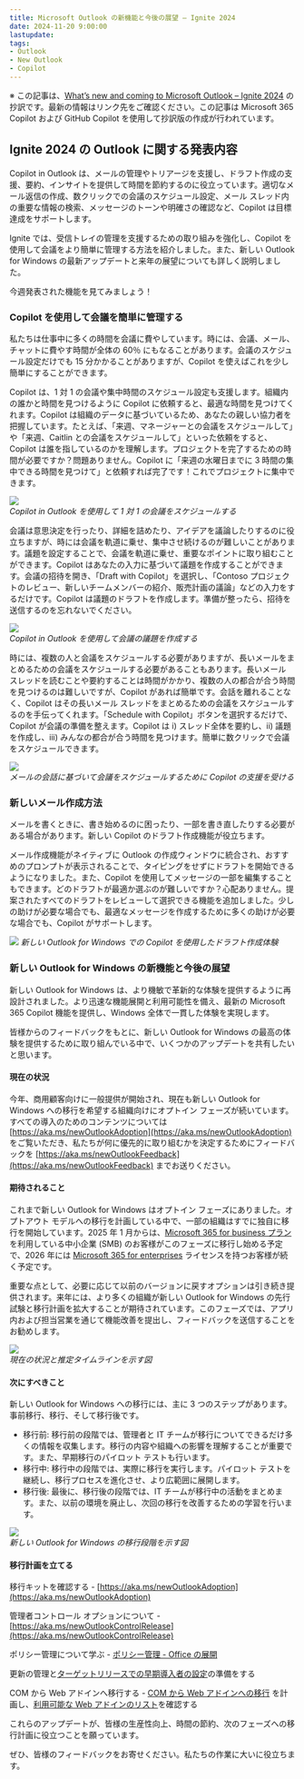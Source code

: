 ```yaml
---
title: Microsoft Outlook の新機能と今後の展望 – Ignite 2024
date: 2024-11-20 9:00:00
lastupdate: 
tags: 
- Outlook
- New Outlook
- Copilot
---
```


※ この記事は、[What’s new and coming to Microsoft Outlook – Ignite 2024](https://techcommunity.microsoft.com/blog/outlook/what%E2%80%99s-new-and-coming-to-microsoft-outlook-%E2%80%93-ignite-2024/4297199) の抄訳です。最新の情報はリンク先をご確認ください。この記事は Microsoft 365 Copilot および GitHub Copilot を使用して抄訳版の作成が行われています。

## Ignite 2024 の Outlook に関する発表内容

Copilot in Outlook は、メールの管理やトリアージを支援し、ドラフト作成の支援、要約、インサイトを提供して時間を節約するのに役立っています。適切なメール返信の作成、数クリックでの会議のスケジュール設定、メール スレッド内の重要な情報の検索、メッセージのトーンや明確さの確認など、Copilot は目標達成をサポートします。

Ignite では、受信トレイの管理を支援するための取り組みを強化し、Copilot を使用して会議をより簡単に管理する方法を紹介しました。また、新しい Outlook for Windows の最新アップデートと来年の展望についても詳しく説明しました。 

今週発表された機能を見てみましょう！

### Copilot を使用して会議を簡単に管理する

私たちは仕事中に多くの時間を会議に費やしています。時には、会議、メール、チャットに費やす時間が全体の 60％ にもなることがあります。会議のスケジュール設定だけでも 15 分かかることがありますが、Copilot を使えばこれを少し簡単にすることができます。

Copilot は、1 対 1 の会議や集中時間のスケジュール設定も支援します。組織内の誰かと時間を見つけるように Copilot に依頼すると、最適な時間を見つけてくれます。Copilot は組織のデータに基づいているため、あなたの親しい協力者を把握しています。たとえば、「来週、マネージャーとの会議をスケジュールして」や「来週、Caitlin との会議をスケジュールして」といった依頼をすると、Copilot は誰を指しているのかを理解します。プロジェクトを完了するための時間が必要ですか？問題ありません。Copilot に「来週の水曜日までに 3 時間の集中できる時間を見つけて」と依頼すれば完了です！これでプロジェクトに集中できます。

![](Schedule_1_on_1_from_chat.gif)  
*Copilot in Outlook を使用して 1 対 1 の会議をスケジュールする*

会議は意思決定を行ったり、詳細を詰めたり、アイデアを議論したりするのに役立ちますが、時には会議を軌道に乗せ、集中させ続けるのが難しいことがあります。議題を設定することで、会議を軌道に乗せ、重要なポイントに取り組むことができます。Copilot はあなたの入力に基づいて議題を作成することができます。会議の招待を開き、「Draft with Copilot」を選択し、「Contoso プロジェクトのレビュー、新しいチームメンバーの紹介、販売計画の議論」などの入力をするだけです。Copilot は議題のドラフトを作成します。準備が整ったら、招待を送信するのを忘れないでください。

![](Draft_agenda.gif)  
*Copilot in Outlook を使用して会議の議題を作成する*

時には、複数の人と会議をスケジュールする必要がありますが、長いメールをまとめるための会議をスケジュールする必要があることもあります。長いメール スレッドを読むことや要約することは時間がかかり、複数の人の都合が合う時間を見つけるのは難しいですが、Copilot があれば簡単です。会話を離れることなく、Copilot はその長いメール スレッドをまとめるための会議をスケジュールするのを手伝ってくれます。「Schedule with Copilot」ボタンを選択するだけで、Copilot が会議の準備を整えます。Copilot は i) スレッド全体を要約し、ii) 議題を作成し、iii) みんなの都合が合う時間を見つけます。簡単に数クリックで会議をスケジュールできます。

![](Schedule_from_email_V3.gif)  
*メールの会話に基づいて会議をスケジュールするために Copilot の支援を受ける*

### 新しいメール作成方法

メールを書くときに、書き始めるのに困ったり、一部を書き直したりする必要がある場合があります。新しい Copilot のドラフト作成機能が役立ちます。

メール作成機能がネイティブに Outlook の作成ウィンドウに統合され、おすすめのプロンプトが表示されることで、タイピングをせずにドラフトを開始できるようになりました。また、Copilot を使用してメッセージの一部を編集することもできます。どのドラフトが最適か選ぶのが難しいですか？心配ありません。提案されたすべてのドラフトをレビューして選択できる機能を追加しました。少しの助けが必要な場合でも、最適なメッセージを作成するために多くの助けが必要な場合でも、Copilot がサポートします。 

![](OTL_02_NewDraft&HighlightRewrite_NonLooping_GIF_16x9_082324.gif) 
*新しい Outlook for Windows での Copilot を使用したドラフト作成体験*

### 新しい Outlook for Windows の新機能と今後の展望

新しい Outlook for Windows は、より機敏で革新的な体験を提供するように再設計されました。より迅速な機能展開と利用可能性を備え、最新の Microsoft 365 Copilot 機能を提供し、Windows 全体で一貫した体験を実現します。  

皆様からのフィードバックをもとに、新しい Outlook for Windows の最高の体験を提供するために取り組んでいる中で、いくつかのアップデートを共有したいと思います。

#### 現在の状況

今年、商用顧客向けに一般提供が開始され、現在も新しい Outlook for Windows への移行を希望する組織向けにオプトイン フェーズが続いています。すべての導入のためのコンテンツについては [https://aka.ms/newOutlookAdoption](https://aka.ms/newOutlookAdoption) をご覧いただき、私たちが何に優先的に取り組むかを決定するためにフィードバックを [https://aka.ms/newOutlookFeedback](https://aka.ms/newOutlookFeedback) までお送りください。

#### 期待されること
これまで新しい Outlook for Windows はオプトイン フェーズにありました。オプトアウト モデルへの移行を計画している中で、一部の組織はすでに独自に移行を開始しています。2025 年 1 月からは、[Microsoft 365 for business プラン](https://www.microsoft.com/microsoft-365/business/compare-all-microsoft-365-business-products-d?ef_id=_k_768c2af5baa31eb9fa024dc67a547d9a_k_&amp;OCID=AIDcmmq8c1jdfb_SEM__k_768c2af5baa31eb9fa024dc67a547d9a_k_&amp;msclkid=768c2af5baa31eb9fa024dc67a547d9a) を利用している中小企業 (SMB) のお客様がこのフェーズに移行し始める予定で、2026 年には [Microsoft 365 for enterprises](https://www.microsoft.com/microsoft-365/enterprise/microsoft365-plans-and-pricing) ライセンスを持つお客様が続く予定です。

重要な点として、必要に応じて以前のバージョンに戻すオプションは引き続き提供されます。来年には、より多くの組織が新しい Outlook for Windows の先行試験と移行計画を拡大することが期待されています。このフェーズでは、アプリ内および担当営業を通じて機能改善を提出し、フィードバックを送信することをお勧めします。

![](clipboard_image-4-1731633279115.png)  
*現在の状況と推定タイムラインを示す図*

#### 次にすべきこと

新しい Outlook for Windows への移行には、主に 3 つのステップがあります。事前移行、移行、そして移行後です。

- 移行前: 移行前の段階では、管理者と IT チームが移行についてできるだけ多くの情報を収集します。移行の内容や組織への影響を理解することが重要です。また、早期移行のパイロット テストも行います。
- 移行中: 移行中の段階では、実際に移行を実行します。パイロット テストを継続し、移行プロセスを進化させ、より広範囲に展開します。
- 移行後: 最後に、移行後の段階では、IT チームが移行中の活動をまとめます。また、以前の環境を廃止し、次回の移行を改善するための学習を行います。

![](clipboard_image-5-1731633295122.png)  
*新しい Outlook for Windows の移行段階を示す図*

#### 移行計画を立てる

移行キットを確認する - [https://aka.ms/newOutlookAdoption](https://aka.ms/newOutlookAdoption)  

管理者コントロール オプションについて - [https://aka.ms/newOutlookControlRelease](https://aka.ms/newOutlookControlRelease)  

ポリシー管理について学ぶ - [ポリシー管理 - Office の展開](https://learn.microsoft.com/microsoft-365-apps/outlook/manage/policy-management) 

更新の管理と[ターゲットリリースでの早期導入者の設定](https://learn.microsoft.com/microsoft-365/admin/manage/release-options-in-office-365?view=o365-worldwide)の準備をする

COM から Web アドインへ移行する - [COM から Web アドインへの移行](https://learn.microsoft.com/microsoft-365-apps/outlook/get-started/migrate-com-to-web-addins) を計画し、[利用可能な Web アドインのリスト](https://learn.microsoft.com/microsoft-365-apps/outlook/get-started/migrate-com-to-web-addins#transitioning-add-ins-from-classic-outlook-to-the-new-outlook-for-windows)を確認する

これらのアップデートが、皆様の生産性向上、時間の節約、次のフェーズへの移行計画に役立つことを願っています。

ぜひ、皆様のフィードバックをお寄せください。私たちの作業に大いに役立ちます。